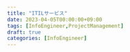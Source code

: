 ```yaml
---
title: "ITILサービス"
date: 2023-04-05T00:00:00+09:00
tags: [InfoEngineer,ProjectManagement]
draft: true
categories: [InfoEngineer]
---
```

# 